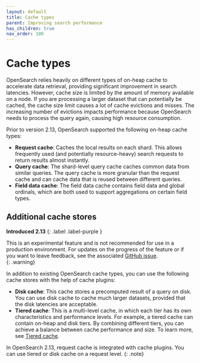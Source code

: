 ```yaml
---
layout: default
title: Cache types
parent: Improving search performance
has_children: true
nav_order: 100
---
```


# Cache types

OpenSearch relies heavily on different types of on-heap cache to accelerate data retrieval, providing significant improvement in search latencies. However, cache size is limited by the amount of memory available on a node. If you are processing a larger dataset that can potentially be cached, the cache size limit causes a lot of cache evictions and misses. The increasing number of evictions impacts performance because OpenSearch needs to process the query again, causing high resource consumption.

Prior to version 2.13, OpenSearch supported the following on-heap cache types:

- **Request cache**: Caches the local results on each shard. This allows frequently used (and potentially resource-heavy) search requests to return results almost instantly. 
- **Query cache**: The shard-level query cache caches common data from similar queries. The query cache is more granular than the request cache and can cache data that is reused between different queries.
- **Field data cache**: The field data cache contains field data and global ordinals, which are both used to support aggregations on certain field types.

## Additional cache stores
**Introduced 2.13**
{: .label .label-purple }

This is an experimental feature and is not recommended for use in a production environment. For updates on the progress of the feature or if you want to leave feedback, see the associated [GitHub issue](https://github.com/opensearch-project/OpenSearch/issues/10024).    
{: .warning}

In addition to existing OpenSearch cache types, you can use the following cache stores with the help of cache plugins: 

- **Disk cache**: This cache stores a precomputed result of a query on disk. You can use disk cache to cache much larger datasets, provided that the disk latencies are acceptable.
- **Tiered cache**: This is a multi-level cache, in which each tier has its own characteristics and performance levels. For example, a tiered cache can contain on-heap and disk tiers. By combining different tiers, you can achieve a balance between cache performance and size. To learn more, see [Tiered cache]({{site.url}}{{site.baseurl}}/search-plugins/cache-plugins/tiered-cache/).

In OpenSearch 2.13, request cache is integrated with cache plugins. You can use tiered or disk cache on a request level.
{: .note}